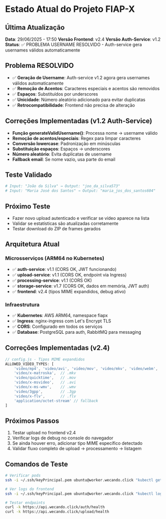 # Estado Atual do Projeto FIAP-X

## Última Atualização
**Data**: 29/06/2025 - 17:50
**Versão Frontend**: v2.4
**Versão Auth-Service**: v1.2
**Status**: ✅ PROBLEMA USERNAME RESOLVIDO - Auth-service gera usernames válidos automaticamente

## Problema RESOLVIDO
- ✅ **Geração de Username**: Auth-service v1.2 agora gera usernames válidos automaticamente
- ✅ **Remoção de Acentos**: Caracteres especiais e acentos são removidos
- ✅ **Espaços**: Substituídos por underscores
- ✅ **Unicidade**: Número aleatório adicionado para evitar duplicatas  
- ✅ **Retrocompatibilidade**: Frontend não precisa de alteração

## Correções Implementadas (v1.2 Auth-Service)
- **Função generateValidUsername()**: Processa nome → username válido
- **Remoção de acentos/especiais**: Regex para limpar caracteres
- **Conversão lowercase**: Padronização em minúsculas
- **Substituição espaços**: Espaços → underscores
- **Número aleatório**: Evita duplicatas de username
- **Fallback email**: Se nome vazio, usa parte do email

## Teste Validado
```bash
# Input: "João da Silva" → Output: "joo_da_silva573"
# Input: "Maria José dos Santos" → Output: "maria_jos_dos_santos604"
```

## Próximo Teste
- Fazer novo upload autenticado e verificar se vídeo aparece na lista
- Validar se estatísticas são atualizadas corretamente
- Testar download do ZIP de frames gerados

## Arquitetura Atual
### Microsserviços (ARM64 no Kubernetes)
- ✅ **auth-service**: v1.1 (CORS OK, JWT funcionando)
- ✅ **upload-service**: v1.1 (CORS OK, endpoint via Ingress)
- ✅ **processing-service**: v1.1 (CORS OK)
- ✅ **storage-service**: v1.7 (CORS OK, dados em memória, JWT auth)
- ✅ **frontend**: v2.4 (tipos MIME expandidos, debug ativo)

### Infraestrutura
- ✅ **Kubernetes**: AWS ARM64, namespace fiapx
- ✅ **Ingress**: nginx-ingress com Let's Encrypt TLS
- ✅ **CORS**: Configurado em todos os serviços
- ✅ **Database**: PostgreSQL para auth, RabbitMQ para messaging

## Correções Implementadas (v2.4)
```javascript
// config.js - Tipos MIME expandidos
ALLOWED_VIDEO_TYPES: [
    'video/mp4', 'video/avi', 'video/mov', 'video/mkv', 'video/webm',
    'video/x-matroska',  // .mkv
    'video/quicktime',   // .mov  
    'video/x-msvideo',   // .avi
    'video/x-ms-wmv',    // .wmv
    'video/3gpp',        // .3gp
    'video/x-flv',       // .flv
    'application/octet-stream' // fallback
]
```

## Próximos Passos
1. Testar upload no frontend v2.4
2. Verificar logs de debug no console do navegador
3. Se ainda houver erro, adicionar tipo MIME específico detectado
4. Validar fluxo completo de upload → processamento → listagem

## Comandos de Teste
```bash
# Verificar pods
ssh -i ~/.ssh/keyPrincipal.pem ubuntu@worker.wecando.click "kubectl get pods -n fiapx"

# Ver logs do frontend
ssh -i ~/.ssh/keyPrincipal.pem ubuntu@worker.wecando.click "kubectl logs -n fiapx -l app=frontend --tail=10"

# Testar endpoints
curl -k https://api.wecando.click/auth/health
curl -k https://api.wecando.click/upload/health
```
